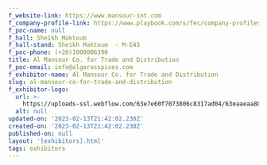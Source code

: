 ```yaml
---
f_website-link: https://www.mansour-int.com
f_company-profile-link: https://www.playbook.com/s/fec/company-profiles
f_poc-name: null
f_hall: Sheikh Maktoum
f_hall-stand: Sheikh Maktoum  - M-E43
f_poc-phone: (+20)1000006390
title: Al Mansour Co. for Trade and Distribution
f_poc-email: info@algarasspices.com
f_exhibitor-name: Al Mansour Co. for Trade and Distribution
slug: al-mansour-co-for-trade-and-distribution
f_exhibitor-logo:
  url: >-
    https://uploads-ssl.webflow.com/63e7e60f7073806c8317ad04/63eaaeaa88a03f6cc96300a4_ODQ3Nw.png
  alt: null
updated-on: '2023-02-13T21:42:02.230Z'
created-on: '2023-02-13T21:42:02.230Z'
published-on: null
layout: '[exhibitors].html'
tags: exhibitors
---
```



